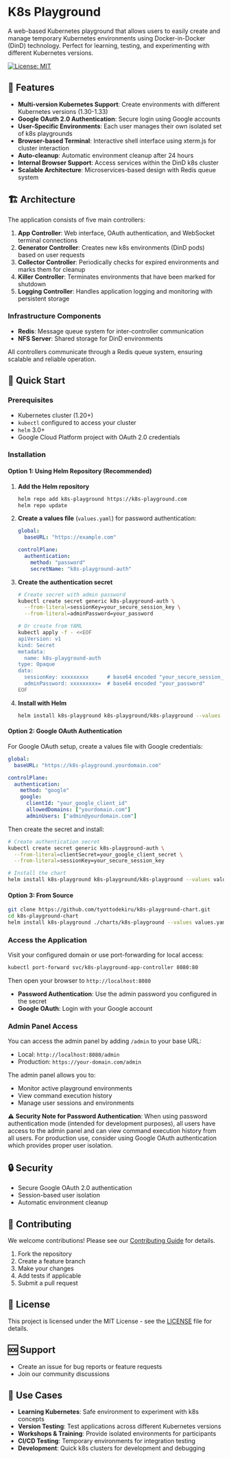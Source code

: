 # K8s Playground

A web-based Kubernetes playground that allows users to easily create and manage temporary Kubernetes environments using Docker-in-Docker (DinD) technology. Perfect for learning, testing, and experimenting with different Kubernetes versions.

[![License: MIT](https://img.shields.io/badge/License-MIT-yellow.svg)](https://opensource.org/licenses/MIT)

## 🚀 Features

- **Multi-version Kubernetes Support**: Create environments with different Kubernetes versions (1.30-1.33)
- **Google OAuth 2.0 Authentication**: Secure login using Google accounts
- **User-Specific Environments**: Each user manages their own isolated set of k8s playgrounds
- **Browser-based Terminal**: Interactive shell interface using xterm.js for cluster interaction
- **Auto-cleanup**: Automatic environment cleanup after 24 hours
- **Internal Browser Support**: Access services within the DinD k8s cluster
- **Scalable Architecture**: Microservices-based design with Redis queue system

## 🏗️ Architecture

The application consists of five main controllers:

1. **App Controller**: Web interface, OAuth authentication, and WebSocket terminal connections
2. **Generator Controller**: Creates new k8s environments (DinD pods) based on user requests
3. **Collector Controller**: Periodically checks for expired environments and marks them for cleanup
4. **Killer Controller**: Terminates environments that have been marked for shutdown
5. **Logging Controller**: Handles application logging and monitoring with persistent storage

### Infrastructure Components

- **Redis**: Message queue system for inter-controller communication
- **NFS Server**: Shared storage for DinD environments

All controllers communicate through a Redis queue system, ensuring scalable and reliable operation.

## 🔧 Quick Start

### Prerequisites

- Kubernetes cluster (1.20+)
- `kubectl` configured to access your cluster
- `helm` 3.0+
- Google Cloud Platform project with OAuth 2.0 credentials

### Installation

#### Option 1: Using Helm Repository (Recommended)

1. **Add the Helm repository**
   ```bash
   helm repo add k8s-playground https://k8s-playground.com
   helm repo update
   ```

2. **Create a values file** (`values.yaml`) for password authentication:
   ```yaml
   global:
     baseURL: "https://example.com"
   
   controlPlane:
     authentication:
       method: "password"
       secretName: "k8s-playground-auth"
   ```

3. **Create the authentication secret**
   ```bash
   # Create secret with admin password
   kubectl create secret generic k8s-playground-auth \
     --from-literal=sessionKey=your_secure_session_key \
     --from-literal=adminPassword=your_password
   
   # Or create from YAML
   kubectl apply -f - <<EOF
   apiVersion: v1
   kind: Secret
   metadata:
     name: k8s-playground-auth
   type: Opaque
   data:
     sessionKey: xxxxxxxxx      # base64 encoded "your_secure_session_key"
     adminPassword: xxxxxxxxx=  # base64 encoded "your_password"
   EOF
   ```

4. **Install with Helm**
   ```bash
   helm install k8s-playground k8s-playground/k8s-playground --values values.yaml
   ```

#### Option 2: Google OAuth Authentication

For Google OAuth setup, create a values file with Google credentials:

```yaml
global:
  baseURL: "https://k8s-playground.yourdomain.com"

controlPlane:
  authentication:
    method: "google"
    google:
      clientId: "your_google_client_id"
      allowedDomains: ["yourdomain.com"]
      adminUsers: ["admin@yourdomain.com"]
```

Then create the secret and install:
```bash
# Create authentication secret
kubectl create secret generic k8s-playground-auth \
  --from-literal=clientSecret=your_google_client_secret \
  --from-literal=sessionKey=your_secure_session_key 

# Install the chart
helm install k8s-playground k8s-playground/k8s-playground --values values.yaml
```

#### Option 3: From Source

```bash
git clone https://github.com/tyottodekiru/k8s-playground-chart.git
cd k8s-playground-chart
helm install k8s-playground ./charts/k8s-playground --values values.yaml
```

### Access the Application

Visit your configured domain or use port-forwarding for local access:
```bash
kubectl port-forward svc/k8s-playground-app-controller 8080:80
```

Then open your browser to `http://localhost:8080`

- **Password Authentication**: Use the admin password you configured in the secret
- **Google OAuth**: Login with your Google account

### Admin Panel Access

You can access the admin panel by adding `/admin` to your base URL:
- Local: `http://localhost:8080/admin`
- Production: `https://your-domain.com/admin`

The admin panel allows you to:
- Monitor active playground environments
- View command execution history
- Manage user sessions and environments

⚠️ **Security Note for Password Authentication**: When using password authentication mode (intended for development purposes), all users have access to the admin panel and can view command execution history from all users. For production use, consider using Google OAuth authentication which provides proper user isolation.

## 🔒 Security

- Secure Google OAuth 2.0 authentication
- Session-based user isolation
- Automatic environment cleanup

## 🤝 Contributing

We welcome contributions! Please see our [Contributing Guide](docs/contributing.md) for details.

1. Fork the repository
2. Create a feature branch
3. Make your changes
4. Add tests if applicable
5. Submit a pull request

## 📄 License

This project is licensed under the MIT License - see the [LICENSE](LICENSE) file for details.

## 🆘 Support

- Create an issue for bug reports or feature requests
- Join our community discussions

## 🎯 Use Cases

- **Learning Kubernetes**: Safe environment to experiment with k8s concepts
- **Version Testing**: Test applications across different Kubernetes versions
- **Workshops & Training**: Provide isolated environments for participants
- **CI/CD Testing**: Temporary environments for integration testing
- **Development**: Quick k8s clusters for development and debugging

